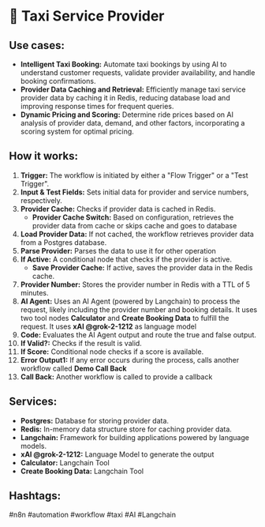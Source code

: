 # 🤖 Taxi Service Provider

## Use cases:

- **Intelligent Taxi Booking:** Automate taxi bookings by using AI to understand customer requests, validate provider availability, and handle booking confirmations.
- **Provider Data Caching and Retrieval:** Efficiently manage taxi service provider data by caching it in Redis, reducing database load and improving response times for frequent queries.
- **Dynamic Pricing and Scoring:** Determine ride prices based on AI analysis of provider data, demand, and other factors, incorporating a scoring system for optimal pricing.

## How it works:

1.  **Trigger:** The workflow is initiated by either a "Flow Trigger" or a "Test Trigger".
2.  **Input & Test Fields:** Sets initial data for provider and service numbers, respectively.
3.  **Provider Cache:** Checks if provider data is cached in Redis.
    *   **Provider Cache Switch:** Based on configuration, retrieves the provider data from cache or skips cache and goes to database
4.  **Load Provider Data:** If not cached, the workflow retrieves provider data from a Postgres database.
5.  **Parse Provider:** Parses the data to use it for other operation
6.  **If Active:** A conditional node that checks if the provider is active.
    *   **Save Provider Cache:** If active, saves the provider data in the Redis cache.
7.  **Provider Number:** Stores the provider number in Redis with a TTL of 5 minutes.
8.  **AI Agent:** Uses an AI Agent (powered by Langchain) to process the request, likely including the provider number and booking details. It uses two tool nodes **Calculator** and **Create Booking Data** to fulfill the request. It uses **xAI @grok-2-1212** as language model
9. **Code:** Evaluates the AI Agent output and route the true and false output.
10. **If Valid?:** Checks if the result is valid.
11. **If Score:** Conditional node checks if a score is available.
12. **Error Output1:** If any error occurs during the process, calls another workflow called **Demo Call Back**
13. **Call Back:** Another workflow is called to provide a callback

## Services:

-   **Postgres:** Database for storing provider data.
-   **Redis:** In-memory data structure store for caching provider data.
-   **Langchain:** Framework for building applications powered by language models.
-   **xAI @grok-2-1212:** Language Model to generate the output
-   **Calculator:** Langchain Tool
-   **Create Booking Data:** Langchain Tool

## Hashtags:

#n8n #automation #workflow #taxi #AI #Langchain
